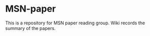 # MSN-paper
This is a repository for MSN paper reading group. Wiki records the summary of the papers.
